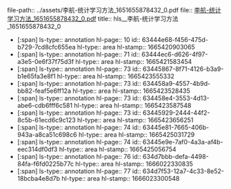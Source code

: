file-path:: ../assets/李航-统计学习方法_1651655878432_0.pdf
file:: [李航-统计学习方法_1651655878432_0.pdf](../assets/李航-统计学习方法_1651655878432_0.pdf)
title:: hls__李航-统计学习方法_1651655878432_0

- [:span]
  ls-type:: annotation
  hl-page:: 10
  id:: 63444e68-f456-475d-b729-7cd8cfc655ea
  hl-type:: area
  hl-stamp:: 1665420903065
- [:span]
  ls-type:: annotation
  hl-page:: 71
  id:: 63444ec6-d626-4f97-a3e5-0e6f37f75d3f
  hl-type:: area
  hl-stamp:: 1665421583454
- [:span]
  ls-type:: annotation
  hl-page:: 73
  id:: 63445867-8f71-4126-b3a9-b1e65fa3e8f1
  hl-type:: area
  hl-stamp:: 1665423555332
- [:span]
  ls-type:: annotation
  hl-page:: 73
  id:: 634458a9-4557-4b9d-bb82-feaf5e6ff12a
  hl-type:: area
  hl-stamp:: 1665423528435
- [:span]
  ls-type:: annotation
  hl-page:: 73
  id:: 634458e4-3553-4d13-abe6-cdb6fff6c581
  hl-type:: area
  hl-stamp:: 1665423587548
- [:span]
  ls-type:: annotation
  hl-page:: 73
  id:: 63445929-2444-44f2-8c5b-61ecd6c9c123
  hl-type:: area
  hl-stamp:: 1665423656251
- [:span]
  ls-type:: annotation
  hl-page:: 74
  id:: 63445e81-7665-406b-943a-a8ca51c698c6
  hl-type:: area
  hl-stamp:: 1665425031729
- [:span]
  ls-type:: annotation
  hl-page:: 74
  id:: 63445e9e-7af0-4a3a-af4b-eec314df0df3
  hl-type:: area
  hl-stamp:: 1665425056754
- [:span]
  ls-type:: annotation
  hl-page:: 76
  id:: 634d7bbb-defa-4498-84fa-f6fd0225b77c
  hl-type:: area
  hl-stamp:: 1666022330835
- [:span]
  ls-type:: annotation
  hl-page:: 77
  id:: 634d7f53-12a7-4c33-8e52-18bcba4e8d7b
  hl-type:: area
  hl-stamp:: 1666023300548